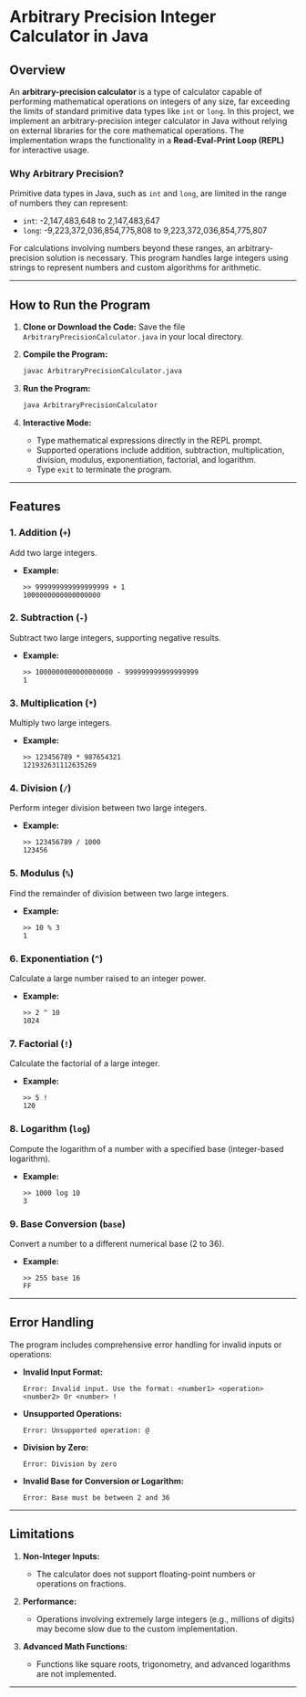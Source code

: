 # Arbitrary Precision Integer Calculator in Java

## Overview
An **arbitrary-precision calculator** is a type of calculator capable of performing mathematical operations on integers of any size, far exceeding the limits of standard primitive data types like `int` or `long`. In this project, we implement an arbitrary-precision integer calculator in Java without relying on external libraries for the core mathematical operations. The implementation wraps the functionality in a **Read-Eval-Print Loop (REPL)** for interactive usage.

### Why Arbitrary Precision?
Primitive data types in Java, such as `int` and `long`, are limited in the range of numbers they can represent:
- `int`: -2,147,483,648 to 2,147,483,647
- `long`: -9,223,372,036,854,775,808 to 9,223,372,036,854,775,807

For calculations involving numbers beyond these ranges, an arbitrary-precision solution is necessary. This program handles large integers using strings to represent numbers and custom algorithms for arithmetic.

---

## How to Run the Program
1. **Clone or Download the Code:**
   Save the file `ArbitraryPrecisionCalculator.java` in your local directory.

2. **Compile the Program:**
   ```bash
   javac ArbitraryPrecisionCalculator.java
   ```

3. **Run the Program:**
   ```bash
   java ArbitraryPrecisionCalculator
   ```

4. **Interactive Mode:**
   - Type mathematical expressions directly in the REPL prompt.
   - Supported operations include addition, subtraction, multiplication, division, modulus, exponentiation, factorial, and logarithm.
   - Type `exit` to terminate the program.

---

## Features
### 1. Addition (`+`)
Add two large integers.
- **Example:**
  ```
  >> 999999999999999999 + 1
  1000000000000000000
  ```

### 2. Subtraction (`-`)
Subtract two large integers, supporting negative results.
- **Example:**
  ```
  >> 1000000000000000000 - 999999999999999999
  1
  ```

### 3. Multiplication (`*`)
Multiply two large integers.
- **Example:**
  ```
  >> 123456789 * 987654321
  121932631112635269
  ```

### 4. Division (`/`)
Perform integer division between two large integers.
- **Example:**
  ```
  >> 123456789 / 1000
  123456
  ```

### 5. Modulus (`%`)
Find the remainder of division between two large integers.
- **Example:**
  ```
  >> 10 % 3
  1
  ```

### 6. Exponentiation (`^`)
Calculate a large number raised to an integer power.
- **Example:**
  ```
  >> 2 ^ 10
  1024
  ```

### 7. Factorial (`!`)
Calculate the factorial of a large integer.
- **Example:**
  ```
  >> 5 !
  120
  ```

### 8. Logarithm (`log`)
Compute the logarithm of a number with a specified base (integer-based logarithm).
- **Example:**
  ```
  >> 1000 log 10
  3
  ```

### 9. Base Conversion (`base`)
Convert a number to a different numerical base (2 to 36).
- **Example:**
  ```
  >> 255 base 16
  FF
  ```

---

## Error Handling
The program includes comprehensive error handling for invalid inputs or operations:
- **Invalid Input Format:**
  ```
  Error: Invalid input. Use the format: <number1> <operation> <number2> Or <number> !
  ```
- **Unsupported Operations:**
  ```
  Error: Unsupported operation: @
  ```
- **Division by Zero:**
  ```
  Error: Division by zero
  ```
- **Invalid Base for Conversion or Logarithm:**
  ```
  Error: Base must be between 2 and 36
  ```

---

## Limitations
1. **Non-Integer Inputs:**
   - The calculator does not support floating-point numbers or operations on fractions.

2. **Performance:**
   - Operations involving extremely large integers (e.g., millions of digits) may become slow due to the custom implementation.

3. **Advanced Math Functions:**
   - Functions like square roots, trigonometry, and advanced logarithms are not implemented.

---
